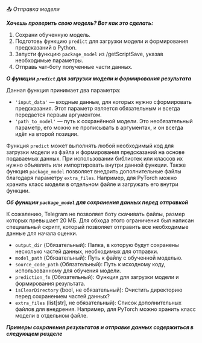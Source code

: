 ﻿📤 *Отправка модели*

*__Хочешь проверить свою модель? Вот как это сделать:__*

1. Сохрани обученную модель.
2. Подготовь функцию `predict` для загрузки модели и формирования предсказаний в Python.
3. Запусти функцию `package_model` из /getScriptSave, указав необходимые параметры.
4. Отправь чат-боту полученные части данных.

*__О функции `predict` для загрузки модели и формирования результата__*

Данная функция принимает два параметра:
- `'input_data'` — входные данные, для которых нужно сформировать предсказания. Этот параметр является обязательным и всегда передается первым аргументом.
- `'path_to_model'` — путь к сохранённой модели. Это необязательный параметр, его можно не прописывать в аргументах, и он всегда идёт на второй позиции.

Функция `predict` может выполнять любой необходимый код для загрузки модели из файла и формирования предсказаний на основе подаваемых данных. При использовании библиотек или классов их нужно объявлять или импортировать внутри данной функции. Также функция `package_model` позволяет внедрить дополнительные файлы благодаря параметру `extra_files`. Например, для PyTorch можно хранить класс модели в отдельном файле и загружать его внутри функции.

*__Об функции `package_model` для сохранения данных перед отправкой__*

К сожалению, Telegram не позволяет боту скачивать файлы, размер которых превышает 20 МБ. Для обхода этого ограничения был написан специальный скрипт, который позволяет отправить все необходимые данные для начала оценки.

- `output_dir` (Обязательный): Папка, в которую будут сохранены несколько частей данных, необходимых для отправки.
- `model_path` (Обязательный): Путь к файлу с обученной моделью.
- `source_code_path` (Обязательный): Путь к исходному коду, использованному для обучения модели.
- `prediction_fn` (Обязательный): Функция для загрузки модели и формирования результата.
- `isClearDirectory` (bool, не обязательный): Очистить директорию перед сохранением частей данных?
- `extra_files` (list[str], не обязательный): Список дополнительных файлов для внедрения. Например, для PyTorch можно хранить класс модели в отдельном файле.

*__Примеры сохранения результатов и отправке данных содержиться в следующем разделе__*
